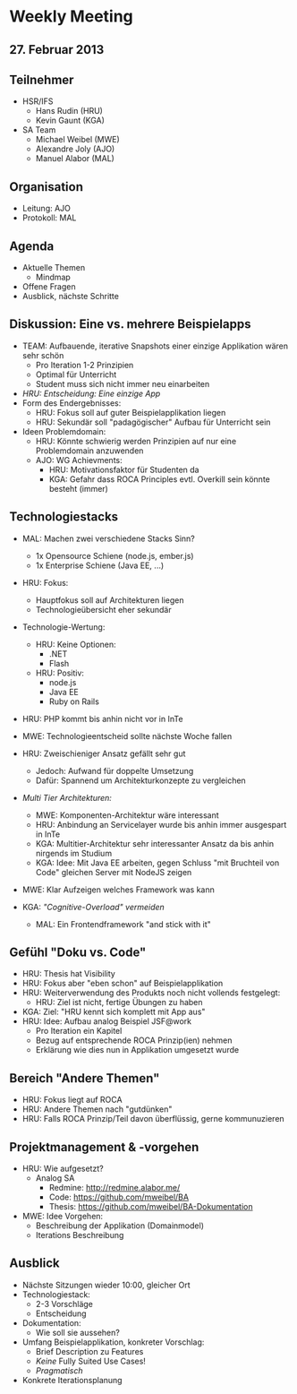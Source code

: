 # Weekly Meeting
## 27. Februar 2013

## Teilnehmer
* HSR/IFS
	- Hans Rudin (HRU)
	- Kevin Gaunt (KGA)
* SA Team
	- Michael Weibel (MWE)
	- Alexandre Joly (AJO)
	- Manuel Alabor (MAL)

## Organisation
* Leitung: AJO
* Protokoll: MAL

## Agenda
* Aktuelle Themen
	- Mindmap
* Offene Fragen
* Ausblick, nächste Schritte

## Diskussion: Eine vs. mehrere Beispielapps
* TEAM: Aufbauende, iterative Snapshots einer einzige Applikation wären sehr schön
	* Pro Iteration 1-2 Prinzipien
	* Optimal für Unterricht
	* Student muss sich  nicht immer neu einarbeiten
* *HRU: Entscheidung: Eine einzige App*
* Form des Endergebnisses:
	* HRU: Fokus soll auf guter Beispielapplikation liegen
	* HRU: Sekundär soll "padagögischer" Aufbau für Unterricht sein
* Ideen Problemdomain:
	* HRU: Könnte schwierig werden Prinzipien auf nur eine Problemdomain anzuwenden
	* AJO: WG Achievments:
		* HRU: Motivationsfaktor für Studenten da
		* KGA: Gefahr dass ROCA Principles evtl. Overkill sein könnte besteht (immer)

## Technologiestacks
* MAL: Machen zwei verschiedene Stacks Sinn?
	* 1x Opensource Schiene (node.js, ember.js)
	* 1x Enterprise Schiene (Java EE, ...)
* HRU: Fokus:
	* Hauptfokus soll auf Architekturen liegen
	* Technologieübersicht eher sekundär
* Technologie-Wertung:
	* HRU: Keine Optionen:
		* .NET
		* Flash
	* HRU: Positiv:
		* node.js
		* Java EE
		* Ruby on Rails
* HRU: PHP kommt bis anhin nicht vor in InTe
* MWE: Technologieentscheid sollte nächste Woche fallen
* HRU: Zweischieniger Ansatz gefällt sehr gut
	* Jedoch: Aufwand für doppelte Umsetzung
	* Dafür: Spannend um Architekturkonzepte zu vergleichen

* *Multi Tier Architekturen:*
	* MWE: Komponenten-Architektur wäre interessant
	* HRU: Anbindung an Servicelayer wurde bis anhin immer ausgespart in InTe
	* KGA: Multitier-Architektur sehr interessanter Ansatz da bis anhin nirgends im Studium
	* KGA: Idee: Mit Java EE arbeiten, gegen Schluss "mit Bruchteil von Code" gleichen Server mit NodeJS zeigen

* MWE: Klar Aufzeigen welches Framework was kann

* KGA: *"Cognitive-Overload" vermeiden*
	* MAL: Ein Frontendframework "and stick with it"

## Gefühl "Doku vs. Code"
* HRU: Thesis hat Visibility
* HRU: Fokus aber "eben schon" auf Beispielapplikation
* HRU: Weiterverwendung des Produkts noch nicht vollends festgelegt:
	* HRU: Ziel ist nicht, fertige Übungen zu haben
* KGA: Ziel: "HRU kennt sich komplett mit App aus"
* HRU: Idee: Aufbau analog Beispiel JSF@work
	* Pro Iteration ein Kapitel
	* Bezug auf entsprechende ROCA Prinzip(ien) nehmen
	* Erklärung wie dies nun in Applikation umgesetzt wurde


## Bereich "Andere Themen"
* HRU: Fokus liegt auf ROCA
* HRU: Andere Themen nach "gutdünken"
* HRU: Falls ROCA Prinzip/Teil davon überflüssig, gerne kommunuzieren


## Projektmanagement & -vorgehen
* HRU: Wie aufgesetzt?
	* Analog SA
		* Redmine: http://redmine.alabor.me/
		* Code: https://github.com/mweibel/BA
		* Thesis: https://github.com/mweibel/BA-Dokumentation
* MWE: Idee Vorgehen:
	* Beschreibung der Applikation (Domainmodel)
	* Iterations Beschreibung


## Ausblick
* Nächste Sitzungen wieder 10:00, gleicher Ort
* Technologiestack:
	* 2-3 Vorschläge
	* Entscheidung
* Dokumentation:
	* Wie soll sie aussehen?
* Umfang Beispielapplikation, konkreter Vorschlag:
	* Brief Description zu Features
	* *Keine* Fully Suited Use Cases!
	* *Pragmatisch*
* Konkrete Iterationsplanung